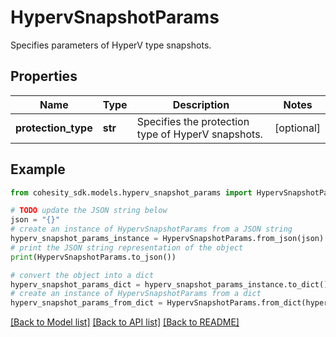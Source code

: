 # HypervSnapshotParams

Specifies parameters of HyperV type snapshots.

## Properties

Name | Type | Description | Notes
------------ | ------------- | ------------- | -------------
**protection_type** | **str** | Specifies the protection type of HyperV snapshots. | [optional] 

## Example

```python
from cohesity_sdk.models.hyperv_snapshot_params import HypervSnapshotParams

# TODO update the JSON string below
json = "{}"
# create an instance of HypervSnapshotParams from a JSON string
hyperv_snapshot_params_instance = HypervSnapshotParams.from_json(json)
# print the JSON string representation of the object
print(HypervSnapshotParams.to_json())

# convert the object into a dict
hyperv_snapshot_params_dict = hyperv_snapshot_params_instance.to_dict()
# create an instance of HypervSnapshotParams from a dict
hyperv_snapshot_params_from_dict = HypervSnapshotParams.from_dict(hyperv_snapshot_params_dict)
```
[[Back to Model list]](../README.md#documentation-for-models) [[Back to API list]](../README.md#documentation-for-api-endpoints) [[Back to README]](../README.md)


